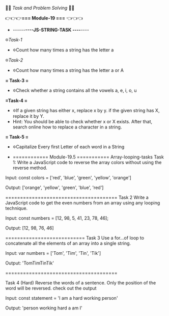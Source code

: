  
🏀🏀 *Task and Problem Solving* 🏀🏀
 
👉👉👉**=== Module-19 ===** 👈👈👈

* ------****----JS-STRING-TASK ----****----

🔯*Task-1*
* 🔯Count how many times a string has the letter a 

🔯*Task-2*
* 🔯Count how many times a string has the letter a or A

**= Task-3 =**
* 🔯Check whether a string contains all the vowels a, e, i, o, u 

**=Task-4 =**
* 🔯If a given string has either x, replace x by y. if the given string has X, replace it by Y.
* Hint: You should be able to check whether x or X exists. After that, search online how to replace a character in a string.

**= Task-5 =**
* 🔯Capitalize Every first Letter of each word in a String 





 * ============ Module-19.5 ===========
Array-looping-tasks
Task 1:
Write a JavaScript code to reverse the array colors without using the reverse method.

Input: 
const colors = ['red', 'blue', 'green', 'yellow', 'orange']

Output:
['orange', 'yellow', 'green', 'blue', 'red']

======================================
Task 2
Write a JavaScript code to get the even numbers from an array using any looping technique.

Input: 
const numbers = [12, 98, 5, 41, 23, 78, 46];

Output:
[12, 98, 76, 46]

=========================== 
Task 3
Use a for...of loop to concatenate all the elements of an array into a single string.

Input: 
var numbers = ['Tom', 'Tim', 'Tin', 'Tik']

Output:
'TomTimTinTik'

======================================

Task 4 (Hard)
Reverse the words of a sentence. Only the position of the word will be reversed. check out the output

Input: 
const statement = 'I am a hard working person'

Output:
'person working hard a am I'
